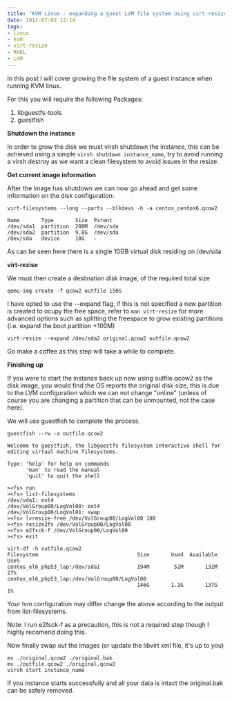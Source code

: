 ```yaml
---
title: "KVM Linux - expanding a guest LVM file system using virt-resize"
date: 2012-07-02 12:14
tags: 
- linux
- kvm
- virt-resize
- RHEL
- LVM
---
```


In this post I will cover growing the file system of a guest instance when running KVM linux.

For this you will require the following Packages:

1. libguestfs-tools
2. guestfish

<strong>Shutdown the instance</strong>

In order to grow the disk we must virsh shutdown the instance, this can be achieved using a simple `virsh shutdown instance_name`, try to avoid running a virsh destroy as we want a clean filesystem to avoid issues in the resize.

<strong> Get current image information</strong>

After the image has shutdown we can now go ahead and get some information on the disk configuration:

```
virt-filesystems --long --parts --blkdevs -h -a centos_centos6.qcow2

Name       Type       Size  Parent
/dev/sda1  partition  200M  /dev/sda
/dev/sda2  partition  9.8G  /dev/sda
/dev/sda   device     10G   -

```

As can be seen here there is a single 10GB virtual disk residing on /dev/sda

<strong>virt-rezise</strong>

We must then create a destination disk image, of the required total size

```
qemu-img create -f qcow2 outfile 150G
```

I have opted to use the --expand flag, if this is not specified a new partition is created to ocupy the free space, refer to ```man virt-resize``` for more advanced options such as splitting the freespace to grow existing partitions (i.e. expand the boot partition +100M)

```
virt-resize --expand /dev/sda2 original.qcow2 outfile.qcow2
```

Go make a coffee as this step will take a while to complete.

<strong>Finishing up</strong>

If you were to start the instance back up now using outfile.qcow2 as the disk image, you would find the OS reports the original disk size, this is due to the LVM configuration which we can not change "online" (unless of course you are changing a partition that can be unmounted, not the case here).

We will use guestfish to complete the process.

```
guestfish --rw -a outfile.qcow2

Welcome to guestfish, the libguestfs filesystem interactive shell for
editing virtual machine filesystems.

Type: 'help' for help on commands
      'man' to read the manual
      'quit' to quit the shell

><fs> run
><fs> list-filesystems
/dev/vda1: ext4
/dev/VolGroup00/LogVol00: ext4
/dev/VolGroup00/LogVol01: swap
><fs> lvresize-free /dev/VolGroup00/LogVol00 100
><fs> resize2fs /dev/VolGroup00/LogVol00
><fs> e2fsck-f /dev/VolGroup00/LogVol00
><fs> exit

virt-df -h outfile.qcow2
Filesystem                                Size       Used  Available  Use%
centos_el6_php53_lap:/dev/sda1            194M        52M       132M   27%
centos_el6_php53_lap:/dev/VolGroup00/LogVol00
                                          146G       1.1G       137G    1%

```

Your lvm configuration may differ change the above according to the output from list-filesystems.

Note: I run e2fsck-f as a precaution, this is not a required step though I highly recomend doing this.

Now finally swap out the images (or update the libvirt xml file, it's up to you)

```
mv ./original.qcow2 ./original.bak
mv ./outfile.qcow2 ./original.qcow2
virsh start instance_name
```

If you instance starts successfully and all your data is intact the original.bak can be safely removed.

